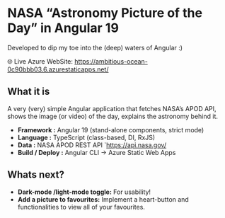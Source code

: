 # NASA “Astronomy Picture of the Day” in Angular 19

Developed to dip my toe into the (deep) waters of Angular :) 

🌐 Live Azure WebSite: https://ambitious-ocean-0c90bbb03.6.azurestaticapps.net/


## What it is
A very (very) simple Angular application that fetches NASA’s APOD API, shows the
image (or video) of the day, explains the astronomy behind it. 

* **Framework :** Angular 19 (stand-alone components, strict mode)  
* **Language :** TypeScript (class-based, DI, RxJS)  
* **Data :** NASA APOD REST API `https://api.nasa.gov/ 
* **Build / Deploy :** Angular CLI → Azure Static Web Apps 

## Whats next?
* **Dark-mode /light-mode toggle:** For usability!
* **Add a picture to favourites:** Implement a heart-button and functionalities to view all of your favourites.



